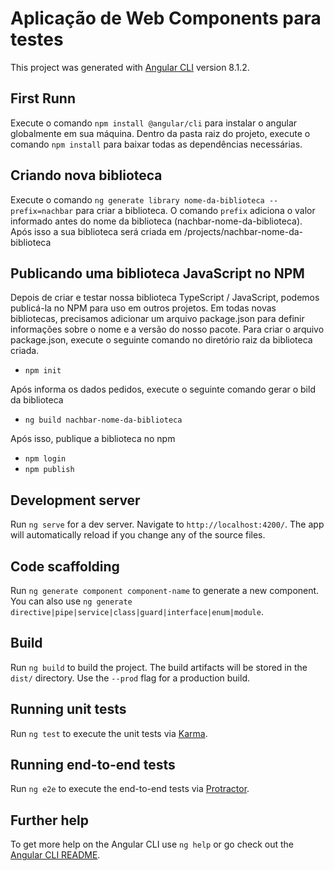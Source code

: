 # Aplicação de Web Components para testes

This project was generated with [Angular CLI](https://github.com/angular/angular-cli) version 8.1.2.

## First Runn

Execute o comando `npm install @angular/cli` para instalar o angular globalmente em sua máquina.
Dentro da pasta raiz do projeto, execute o comando `npm install` para baixar todas as dependências necessárias.

## Criando nova biblioteca

Execute o comando `ng generate library nome-da-biblioteca --prefix=nachbar` para criar a biblioteca. O comando `prefix` adiciona o valor informado antes do nome da biblioteca (nachbar-nome-da-biblioteca).
Após isso a sua biblioteca será criada em /projects/nachbar-nome-da-biblioteca

## Publicando uma biblioteca JavaScript no NPM

Depois de criar e testar nossa biblioteca TypeScript / JavaScript, podemos publicá-la no NPM para uso em outros projetos. Em todas novas bibliotecas, precisamos adicionar um arquivo package.json para definir informações sobre o nome e a versão do nosso pacote. Para criar o arquivo package.json, execute o seguinte comando no diretório raiz da biblioteca criada.

* `npm init`

Após informa os dados pedidos, execute o seguinte comando gerar o bild da biblioteca

* `ng build nachbar-nome-da-biblioteca`

Após isso, publique a biblioteca no npm

* `npm login`
* `npm publish`

## Development server

Run `ng serve` for a dev server. Navigate to `http://localhost:4200/`. The app will automatically reload if you change any of the source files.

## Code scaffolding

Run `ng generate component component-name` to generate a new component. You can also use `ng generate directive|pipe|service|class|guard|interface|enum|module`.

## Build

Run `ng build` to build the project. The build artifacts will be stored in the `dist/` directory. Use the `--prod` flag for a production build.

## Running unit tests

Run `ng test` to execute the unit tests via [Karma](https://karma-runner.github.io).

## Running end-to-end tests

Run `ng e2e` to execute the end-to-end tests via [Protractor](http://www.protractortest.org/).

## Further help

To get more help on the Angular CLI use `ng help` or go check out the [Angular CLI README](https://github.com/angular/angular-cli/blob/master/README.md).
